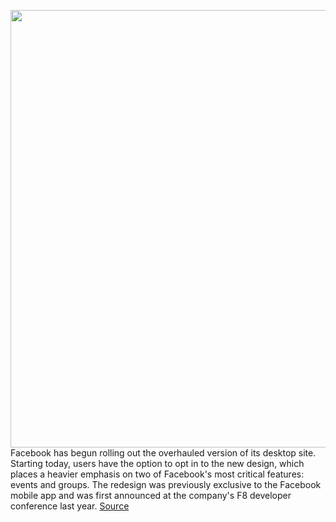 <img src='https://cdn.vox-cdn.com/thumbor/4nSNF5UnCjVhdToy6mVEqyThZP4=/0x0:2040x1360/1200x800/filters:focal(857x517:1183x843)/cdn.vox-cdn.com/uploads/chorus_image/image/66528238/acastro_180522_facebook_0001.0.jpg' width='700px' /><br/>
Facebook has begun rolling out the overhauled version of its desktop site. Starting today, users have the option to opt in to the new design, which places a heavier emphasis on two of Facebook's most critical features: events and groups. The redesign was previously exclusive to the Facebook mobile app and was first announced at the company's F8 developer conference last year.
<a href='https://www.theverge.com/2020/3/19/21187118/facebook-desktop-redesign-more-available-starting-today'> Source <a/>